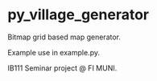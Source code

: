 # py_village_generator

Bitmap grid based map generator.

Example use in example.py.

IB111 Seminar project @ FI MUNI.


